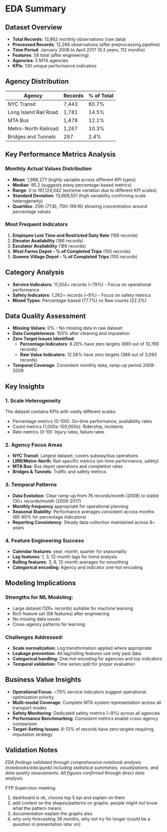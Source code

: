# EDA Summary

## Dataset Overview
- **Total Records**: 13,862 monthly observations (raw data)
- **Processed Records**: 12,266 observations (after preprocessing pipeline)
- **Time Period**: January 2008 to April 2017 (9.3 years, 112 months)
- **Features**: 58 total (after engineering)
- **Agencies**: 5 MTA agencies
- **KPIs**: 130 unique performance indicators

## Agency Distribution
| Agency | Records | % of Total |
|--------|---------|------------|
| NYC Transit | 7,443 | 60.7% |
| Long Island Rail Road | 1,781 | 14.5% |
| MTA Bus | 1,478 | 12.1% |
| Metro-North Railroad | 1,267 | 10.3% |
| Bridges and Tunnels | 297 | 2.4% |

## Key Performance Metrics Analysis

### Monthly Actual Values Distribution
- **Mean**: 1,989,277 (highly variable across different KPI types)
- **Median**: 95.2 (suggests many percentage-based metrics)
- **Range**: 0 to 161,124,042 (extreme variation due to different KPI scales)
- **Standard Deviation**: 13,669,551 (high variability confirming scale heterogeneity)
- **Quartiles**: 25th (77.8), 75th (99.16) showing concentration around percentage values

### Most Frequent Indicators
1. **Employee Lost Time and Restricted Duty Rate** (199 records)
2. **Elevator Availability** (186 records)
3. **Escalator Availability** (186 records)
4. **West Farms Depot - % of Completed Trips** (100 records)
5. **Queens Village Depot - % of Completed Trips** (100 records)

## Category Analysis
- **Service Indicators**: 11,004+ records (~79%) - Focus on operational performance
- **Safety Indicators**: 1,262+ records (~9%) - Focus on safety metrics
- **Mixed Types**: Percentage-based (77.7%) vs Raw counts (22.3%)

## Data Quality Assessment
- **Missing Values**: 0% - No missing data in raw dataset
- **Data Completeness**: 100% after cleaning and imputation
- **Zero Target Issues Identified**:
  - **Percentage Indicators**: 8.26% have zero targets (890 out of 10,769 records)
  - **Raw Value Indicators**: 12.58% have zero targets (389 out of 3,093 records)
- **Temporal Coverage**: Consistent monthly data, ramp-up period 2008-2009

## Key Insights

### 1. **Scale Heterogeneity**
The dataset contains KPIs with vastly different scales:
- Percentage metrics (0-100): On-time performance, availability rates
- Count metrics (1,000s-100,000s): Ridership, incidents
- Rate metrics (0-10): Injury rates, failure rates

### 2. **Agency Focus Areas**
- **NYC Transit**: Largest dataset, covers subway/bus operations
- **LIRR/Metro-North**: Rail-specific metrics (on-time performance, safety)
- **MTA Bus**: Bus depot operations and completion rates
- **Bridges & Tunnels**: Traffic and safety metrics

### 3. **Temporal Patterns**
- **Data Evolution**: Clear ramp-up from 76 records/month (2008) to stable 130+ records/month (2009-2017)
- **Monthly frequency** appropriate for operational planning
- **Seasonal Stability**: Performance averages consistent across months (85-90% for percentage indicators)
- **Reporting Consistency**: Steady data collection maintained across 9+ years

### 4. **Feature Engineering Success**
- **Calendar features**: year, month, quarter for seasonality
- **Lag features**: 1, 3, 12-month lags for trend analysis
- **Rolling features**: 3, 6, 12-month averages for smoothing
- **Categorical encoding**: Agency and indicator one-hot encoding

## Modeling Implications

### Strengths for ML Modeling:
- Large dataset (12K+ records) suitable for machine learning
- Rich feature set (58 features) after engineering
- No missing data issues
- Cross-agency patterns for learning

### Challenges Addressed:
- **Scale normalization**: Log transformation applied where appropriate
- **Leakage prevention**: All lag/rolling features use only past data
- **Categorical handling**: One-hot encoding for agencies and top indicators
- **Temporal validation**: Time series split for proper evaluation

## Business Value Insights
- **Operational Focus**: ~79% service indicators suggest operational optimization priority
- **Multi-modal Coverage**: Complete MTA system representation across all transport modes
- **Safety Monitoring**: Dedicated safety metrics (~9%) across all agencies
- **Performance Benchmarking**: Consistent metrics enable cross-agency comparison
- **Target-Setting Issues**: 8-13% of records have zero targets requiring imputation strategy

## Validation Notes
*EDA findings validated through comprehensive notebook analysis (notebooks/eda.ipynb) including statistical summaries, visualizations, and data quality assessments. All figures confirmed through direct data analysis.*


FYP Supervisor meeting:
1. dashboard is ok, choose top 5 kpi and explain on them
2. add context on the shapes/patterns on graphs. people might not know what the pattern means
3. documentation explain the graphs also
4. why only forecasting 36 months, why not try for longer (could be a question in presentation later on)